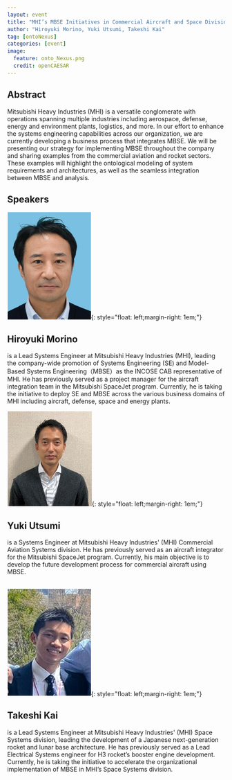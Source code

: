 ```yaml
---
layout: event
title: "MHI’s MBSE Initiatives in Commercial Aircraft and Space Divisions"
author: "Hiroyuki Morino, Yuki Utsumi, Takeshi Kai"
tag: [ontoNexus]
categories: [event]
image:
  feature: onto_Nexus.png
  credit: openCAESAR
---
```


## Abstract

Mitsubishi Heavy Industries (MHI) is a versatile conglomerate with operations spanning multiple industries including aerospace, defense, energy and environment plants, logistics, and more. In our effort to enhance the systems engineering capabilities across our organization, we are currently developing a business process that integrates MBSE. We will be presenting our strategy for implementing MBSE throughout the company and sharing examples from the commercial aviation and rocket sectors. These examples will highlight the ontological modeling of system requirements and architectures, as well as the seamless integration between MBSE and analysis.

## Speakers

![Hiroyuki Morino](img/Morino.png){: style="float: left;margin-right: 1em;"}

<h2>Hiroyuki Morino</h2> is a Lead Systems Engineer at Mitsubishi Heavy Industries (MHI), leading the company-wide promotion of Systems Engineering (SE) and Model-Based Systems Engineering（MBSE）as the INCOSE CAB representative of MHI. He has previously served as a project manager for the aircraft integration team in the Mitsubishi SpaceJet program. Currently, he is taking the initiative to deploy SE and MBSE across the various business domains of MHI including aircraft, defense, space and energy plants.

![Yuki Utsumi](img/Utsumi.png){: style="float: left;margin-right: 1em;"}

<h2>Yuki Utsumi</h2> is a Systems Engineer at Mitsubishi Heavy Industries' (MHI) Commercial Aviation Systems division. He has previously served as an aircraft integrator for the Mitsubishi SpaceJet program. Currently, his main objective is to develop the future development process for commercial aircraft using MBSE.


<br>
<br>

![Takeshi Kai](img/Kai.png){: style="float: left;margin-right: 1em;"}

<h2>Takeshi Kai</h2> is a Lead Systems Engineer at Mitsubishi Heavy Industries' (MHI) Space Systems division, leading the development of a Japanese next-generation rocket and lunar base architecture. He has previously served as a Lead Electrical Systems engineer for H3 rocket’s booster engine development. Currently, he is taking the initiative to accelerate the organizational implementation of MBSE in MHI’s Space Systems division.